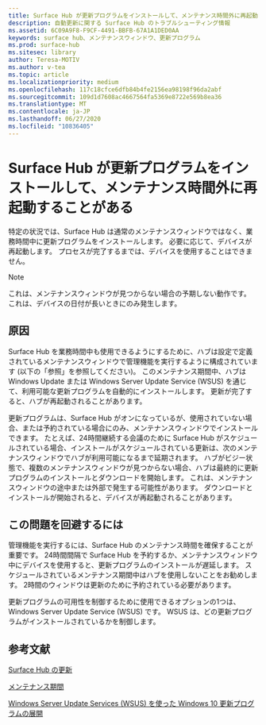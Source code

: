 ```yaml
---
title: Surface Hub が更新プログラムをインストールして、メンテナンス時間外に再起動することがある
description: 自動更新に関する Surface Hub のトラブルシューティング情報
ms.assetid: 6C09A9F8-F9CF-4491-BBFB-67A1A1DED0AA
keywords: surface hub、メンテナンスウィンドウ、更新プログラム
ms.prod: surface-hub
ms.sitesec: library
author: Teresa-MOTIV
ms.author: v-tea
ms.topic: article
ms.localizationpriority: medium
ms.openlocfilehash: 117c18cfce6dfb84b4fe2156ea98198f96da2abf
ms.sourcegitcommit: 109d1d7608ac4667564fa5369e8722e569b8ea36
ms.translationtype: MT
ms.contentlocale: ja-JP
ms.lasthandoff: 06/27/2020
ms.locfileid: "10836405"
---
```

# Surface Hub が更新プログラムをインストールして、メンテナンス時間外に再起動することがある

特定の状況では、Surface Hub は通常のメンテナンスウィンドウではなく、業務時間中に更新プログラムをインストールします。 必要に応じて、デバイスが再起動します。 プロセスが完了するまでは、デバイスを使用することはできません。

> [!NOTE]  
> これは、メンテナンスウィンドウが見つからない場合の予期しない動作です。 これは、デバイスの日付が長いときにのみ発生します。

## 原因
Surface Hub を業務時間中も使用できるようにするために、ハブは設定で定義されているメンテナンスウィンドウで管理機能を実行するように構成されています (以下の「参照」を参照してください)。 このメンテナンス期間中、ハブは Windows Update または Windows Server Update Service (WSUS) を通じて、利用可能な更新プログラムを自動的にインストールします。 更新が完了すると、ハブが再起動されることがあります。

更新プログラムは、Surface Hub がオンになっているが、使用されていない場合、または予約されている場合にのみ、メンテナンスウィンドウでインストールできます。 たとえば、24時間継続する会議のために Surface Hub がスケジュールされている場合、インストールがスケジュールされている更新は、次のメンテナンスウィンドウでハブが利用可能になるまで延期されます。 ハブがビジー状態で、複数のメンテナンスウィンドウが見つからない場合、ハブは最終的に更新プログラムのインストールとダウンロードを開始します。 これは、メンテナンスウィンドウの途中または外部で発生する可能性があります。 ダウンロードとインストールが開始されると、デバイスが再起動されることがあります。

## この問題を回避するには

管理機能を実行するには、Surface Hub のメンテナンス時間を確保することが重要です。 24時間間隔で Surface Hub を予約するか、メンテナンスウィンドウ中にデバイスを使用すると、更新プログラムのインストールが遅延します。 スケジュールされているメンテナンス期間中はハブを使用しないことをお勧めします。 2時間のウィンドウは更新のために予約されている必要があります。

更新プログラムの可用性を制御するために使用できるオプションの1つは、Windows Server Update Service (WSUS) です。 WSUS は、どの更新プログラムがインストールされているかを制御します。

## 参考文献 
 
[Surface Hub の更新](first-run-program-surface-hub.md#update-the-surface-hub) 

[メンテナンス期間](manage-windows-updates-for-surface-hub.md#maintenance-window) 

[Windows Server Update Services (WSUS) を使った Windows 10 更新プログラムの展開](/windows/deployment/update/waas-manage-updates-wsus) 


